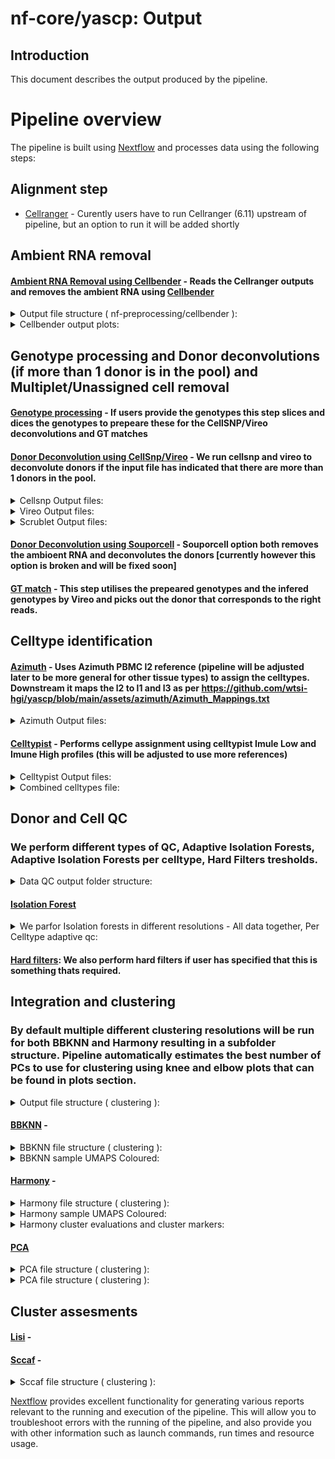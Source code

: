 # nf-core/yascp: Output

## Introduction

This document describes the output produced by the pipeline.

<!-- TODO nf-core: Write this documentation describing your workflow's output -->

# Pipeline overview

The pipeline is built using [Nextflow](https://www.nextflow.io/) and processes data using the following steps:

## Alignment step
* [Cellranger](#Cellranger) - Curently users have to run Cellranger (6.11) upstream of pipeline, but an option to run it will be added shortly
## Ambient RNA removal
#### [Ambient RNA Removal using Cellbender](#Cellbender) - Reads the Cellranger outputs and removes the ambient RNA using [Cellbender](https://github.com/broadinstitute/CellBender)

<details markdown="1">
<summary>Output file structure ( nf-preprocessing/cellbender ):</summary>

*   Here we have multiple different plots and output files, however the most important ones are the matrix and h5ad files after the ambient rna removal: such as cellbenderFPR_0pt1filtered_10x_mtx/ cellbender_FPR_0.1_filtered.h5
    * ![Cellbender module output structure](../assets/images/cellbender_output_structure.png)
</details>

<details markdown="1">
<summary>Cellbender output plots:</summary>

*   Cellbender output plots:
    * ![Cellbender UMAP plot](../assets/images/cb_umap.png)
</details>

## Genotype processing and Donor deconvolutions (if more than 1 donor is in the pool) and Multiplet/Unassigned cell removal
####  [Genotype processing](#Genotype_processing) - If users provide the genotypes this step slices and dices the genotypes to prepeare these for the CellSNP/Vireo deconvolutions and GT matches
#### [Donor Deconvolution using CellSnp/Vireo](#CellSnp/Vireo) - We run cellsnp and vireo to deconvolute donors if the input file has indicated that there are more than 1 donors in the pool.

<details markdown="1">
<summary>Cellsnp Output files:</summary>

* Cellsnp profiles each of the droplets for the variants in them, which is later utilised by vireo to assign the particular cell to the donor cluster:
    * ![Cellsnp output structure](../assets/images/cellsnp.png)
</details>

<details markdown="1">
<summary>Vireo Output files:</summary>

* Vireo takes the cellsnp variant pileups and assigns donors the particular cell to the donor cluster:
    * ![Vireo output structure](../assets/images/Vireo_outputs.png)
</details>

<details markdown="1">
<summary>Scrublet Output files:</summary>

* By default we always run Scrublet - if we have no donors pooled in the run (i.e if we have only 1 donor), then the doublets will be removed by scrublet instead of vireo:

    * ![Scrublet output structure](../assets/images/Scrublet.png)
</details>

#### [Donor Deconvolution using Souporcell](#Souporcell) - Souporcell option both removes the ambioent RNA and deconvolutes the donors [currently however this option is broken and will be fixed soon]
#### [GT match](#GT_match) - This step utilises the prepeared genotypes and the infered genotypes by Vireo and picks out the donor that corresponds to the right reads.
## Celltype identification
#### [Azimuth](#Azimuth) - Uses Azimuth PBMC l2 reference (pipeline will be adjusted later to be more general for other tissue types) to assign the celltypes. Downstream it maps the l2 to l1 and l3 as per https://github.com/wtsi-hgi/yascp/blob/main/assets/azimuth/Azimuth_Mappings.txt 

<details markdown="1">
<summary>Azimuth Output files:</summary>

* By default we run azimuth l2 celltype assignment:

    * ![Scrublet output structure](../assets/images/Azimuth.png)
</details>

#### [Celltypist](#Celltypist) - Performs cellype assignment using celltypist Imule Low and Imune High profiles (this will be adjusted to use more references)

<details markdown="1">
<summary>Celltypist Output files:</summary>

* By default we run Imune High, Imune Low and Imune PBMC reference celltype assignment:

    * ![Celltypist output structure](../assets/images/Celltypist.png)
</details>

<details markdown="1">
<summary>Combined celltypes file:</summary>


#### [Keras celltype transfer](#Keras) - This is utilising pretrained reference panels for celltype assignment - curently only works in Sanger.

#### Combined File - A combined Celltypes file is produced by pipeline where all different references are combined in one spreadsheet.:

    * ![Celltypist output structure](../assets/images/Combined_celltypes.png)
</details>

## Donor and Cell QC
### We perform different types of QC, Adaptive Isolation Forests, Adaptive Isolation Forests per celltype, Hard Filters tresholds.
<details markdown="1">
<summary>Data QC output folder structure:</summary>

*   QC output Folder structure:
    * ![Clustering BBKNN structure](../assets/images/QC_structure.png)
</details>

####  [Isolation Forest](#Isolation_Forest)
<details markdown="1">
<summary>We parfor Isolation forests in different resolutions - All data together, Per Celltype adaptive qc:</summary>

*   All together Isolation Forests:
    * ![Adaptive structure](../assets/images/adaptive_qc_alltogether.png)
*   Per Celltype Isolation Forests:
    * ![Adaptive structure](../assets/images/adaptive_qc_celltype.png)
</details>

####  [Hard filters](#Hard_filters): We also perform hard filters if user has specified that this is something thats required.

## Integration and clustering
### By default multiple different clustering resolutions will be run for both BBKNN and Harmony resulting in a subfolder structure. Pipeline automatically estimates the best number of PCs to use for clustering using knee and elbow plots that can be found in plots section.
<details markdown="1">
<summary>Output file structure ( clustering ):</summary>

*   Clustering combines all different integration methodologies utilised and in addition different plots in a structure represented in this layout:
    * ![Clustering module output structure](../assets/images/Clustering.png)
</details>


#### [BBKNN](#BBKNN) - 

<details markdown="1">
<summary>BBKNN file structure ( clustering ):</summary>

*   BBKNN is performed with different clustering resolutions and each of the clusters assesed ussing sccaf:
    * ![Clustering BBKNN structure](../assets/images/bbknn_structure.png)
</details>

<details markdown="1">
<summary>BBKNN sample UMAPS Coloured:</summary>

*   Resolution 0.1: BBKNN is performed with different clustering resolutions and each of the clusters assesed ussing sccaf:
    * ![Clustering BBKNN structure](../assets/images/bbknn_cluster1.png)
*   Resolution 5: BBKNN is performed with different clustering resolutions and each of the clusters assesed ussing sccaf:
    * ![Clustering BBKNN structure](../assets/images/bbknn_cluster2.png)
*   Mitochondial transcripts: Coloured UMAP: We also color each of the bespoke clusters with different metrics:
    * ![Clustering BBKNN structure](../assets/images/BBKNN_mito.png)
</details>

#### [Harmony](#Harmony) - 

<details markdown="1">
<summary>Harmony file structure ( clustering ):</summary>

*   Harmony is performed with different clustering resolutions and each of the clusters assesed ussing sccaf:
    * ![Clustering Harmony structure](../assets/images/harmony_structure.png)
</details>
<details markdown="1">
<summary>Harmony sample UMAPS Coloured:</summary>

*   Resolution 0.1: Harmony is performed with different clustering resolutions and each of the clusters assesed ussing sccaf:
    * ![Clustering Harmony structure](../assets/images/harmony_cluster1.png)
*   Resolution 5: Harmony is performed with different clustering resolutions and each of the clusters assesed ussing sccaf:
    * ![Clustering Harmony structure](../assets/images/harmony_cluster2.png)
*   Mitochondial transcripts: Coloured UMAP: We also color each of the bespoke clusters with different metrics:
    * ![Clustering Harmony structure](../assets/images/harmony_mito.png)
</details>

<details markdown="1">
<summary>Harmony cluster evaluations and cluster markers:</summary>

*   Histograms: Multiple useful prolts are produced to look at the clusterings:
    * ![Harmony Histogram](../assets/images/harmony_histo.png)
*   Dotplots: Multiple useful prolts are produced to look at the clusterings:
    * ![Harmony Dotplot](../assets/images/harmony_dotplot)
</details>

#### [PCA](#BBKNN) 

<details markdown="1">
<summary>PCA file structure ( clustering ):</summary>

*   PCA is performed on the integrated data:
    * ![Clustering Harmony structure](../assets/images/pca_plots.png)
</details>
<details markdown="1">
<summary>PCA file structure ( clustering ):</summary>

*   Gene Loadings for each of the PCA is evaluated:
    * ![PCA gene loadings](../assets/images/PCA_Gene_loadings.png)
</details>



## Cluster assesments
#### [Lisi](#Lisi) - 
#### [Sccaf](#Sccaf) - 
<details markdown="1">
<summary>Sccaf file structure ( clustering ):</summary>

*   As described above clustering is assesed using scaff: directory structure:
    * ![Clustering BBKNN structure](../assets/images/sccaf_structure.png)

*   Precission recall curves:
    * ![Clustering BBKNN structure](../assets/images/scaff_prec_recal.png)

*   ROC:
    * ![Clustering BBKNN structure](../assets/images/sccaff_roc.png)

*   Accuracy:
    * ![Clustering BBKNN structure](../assets/images/sccaff_accuracy.png)

</details>



[Nextflow](https://www.nextflow.io/docs/latest/tracing.html) provides excellent functionality for generating various reports relevant to the running and execution of the pipeline. This will allow you to troubleshoot errors with the running of the pipeline, and also provide you with other information such as launch commands, run times and resource usage.